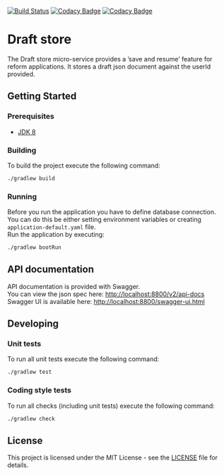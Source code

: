 [![Build Status](https://travis-ci.org/hmcts/draft-store.svg?branch=master)](https://travis-ci.org/hmcts/draft-store)
[![Codacy Badge](https://api.codacy.com/project/badge/Grade/35eb37f39906421387cfd120c35a538d)](https://www.codacy.com/app/HMCTS/draft-store?utm_source=github.com&amp;utm_medium=referral&amp;utm_content=hmcts/draft-store&amp;utm_campaign=Badge_Grade)
[![Codacy Badge](https://api.codacy.com/project/badge/Coverage/35eb37f39906421387cfd120c35a538d)](https://www.codacy.com/app/HMCTS/draft-store?utm_source=github.com&amp;utm_medium=referral&amp;utm_content=hmcts/draft-store&amp;utm_campaign=Badge_Coverage)

# Draft store
The Draft store micro-service provides a ’save and resume’ feature for reform applications. 
It stores a draft json document against the userId provided.
 
## Getting Started

### Prerequisites
- [JDK 8](https://java.com)

### Building
To build the project execute the following command:
```bash
./gradlew build
```

### Running
Before you run the application you have to define database connection.  
You can do this be either setting environment variables or creating `application-default.yaml` file.  
Run the application by executing:
```bash
./gradlew bootRun
```

## API documentation
API documentation is provided with Swagger.  
You can view the json spec here: [http://localhost:8800/v2/api-docs](http://localhost:8800/v2/api-docs)  
Swagger UI is available here: [http://localhost:8800/swagger-ui.html](http://localhost:8800/swagger-ui.html)

## Developing

### Unit tests
To run all unit tests execute the following command:
```bash
./gradlew test
```

### Coding style tests
To run all checks (including unit tests) execute the following command:
```bash
./gradlew check
```

## License
This project is licensed under the MIT License - see the [LICENSE](LICENSE.md) file for details.
